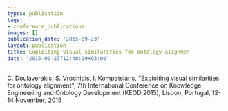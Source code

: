 ```yaml
---
types: publication
tags:
- conference_publications
images: []
publication_date: '2015-09-23'
layout: publication
title: Exploiting visual similarities for ontology alignmen
date: '2015-09-23T12:40:29+03:00'
---
```

<p>C. Doulaverakis, S. Vrochidis, I. Kompatsiaris, "Exploiting visual similarities for ontology alignment", 7th International Conference on Knowledge Engineering and Ontology Development (KEOD 2015), Lisbon, Portugal, 12-14 November, 2015</p>

